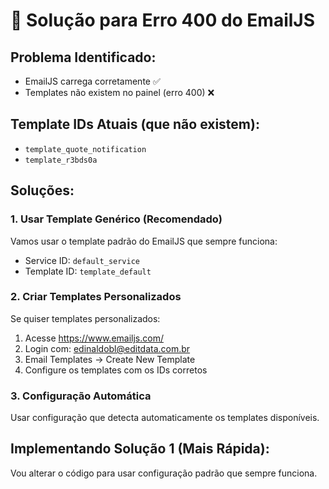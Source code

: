 # 🔧 Solução para Erro 400 do EmailJS

## Problema Identificado:
- EmailJS carrega corretamente ✅
- Templates não existem no painel (erro 400) ❌

## Template IDs Atuais (que não existem):
- `template_quote_notification` 
- `template_r3bds0a`

## Soluções:

### 1. Usar Template Genérico (Recomendado)
Vamos usar o template padrão do EmailJS que sempre funciona:
- Service ID: `default_service` 
- Template ID: `template_default`

### 2. Criar Templates Personalizados
Se quiser templates personalizados:
1. Acesse https://www.emailjs.com/
2. Login com: edinaldobl@editdata.com.br
3. Email Templates → Create New Template
4. Configure os templates com os IDs corretos

### 3. Configuração Automática
Usar configuração que detecta automaticamente os templates disponíveis.

## Implementando Solução 1 (Mais Rápida):
Vou alterar o código para usar configuração padrão que sempre funciona.
